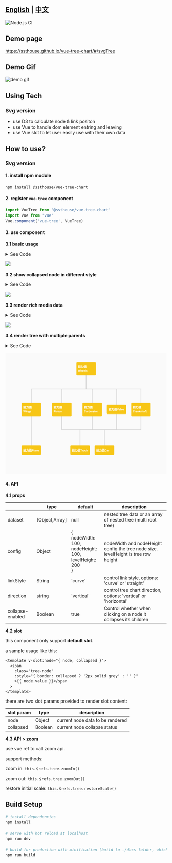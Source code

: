 ## [English](./README.md) | [中文](./README-CN.md)

![Node.js CI](https://github.com/ssthouse/vue-tree-chart/workflows/Node.js%20CI/badge.svg?branch=master)

## Demo page

https://ssthouse.github.io/vue-tree-chart/#/svgTree

## Demo Gif

![demo gif](https://raw.githubusercontent.com/ssthouse/organization-chart/master/screenshots/org-chart.gif)

## Using Tech

### Svg version

- use D3 to calculate node & link positon
- use Vue to handle dom element entring and leaving
- use Vue slot to let user easily use with their own data

## How to use?

### Svg version

#### 1. install npm module

```shell
npm install @ssthouse/vue-tree-chart
```

#### 2. register `vue-tree` component

```javascript
import VueTree from '@ssthouse/vue-tree-chart'
import Vue from 'vue'
Vue.component('vue-tree', VueTree)
```

#### 3. use component

**3.1 basic usage**

<details>
  <summary>See Code</summary>

```vue
<template>
  <div class="container">
    <vue-tree
      style="width: 800px; height: 600px; border: 1px solid gray;"
      :dataset="sampleData"
      :config="treeConfig"
    >
    </vue-tree>
  </div>
</template>

<script>
export default {
  name: 'treemap',
  data() {
    return {
      sampleData: {
        value: '1',
        children: [
          { value: '2', children: [{ value: '4' }, { value: '5' }] },
          { value: '3' }
        ]
      },
      treeConfig: { nodeWidth: 120, nodeHeight: 80, levelHeight: 200 }
    }
  }
}
</script>

<style scoped lang="less">
.container {
  display: flex;
  flex-direction: column;
  align-items: center;
}
</style>
```

</details>

![](https://tva1.sinaimg.cn/large/007S8ZIlly1geprw1syiaj30na0hk0sl.jpg)

**3.2 show collapsed node in different style**

<details>
  <summary>See Code</summary>

```vue
<template>
  <div class="container">
    <vue-tree
      style="width: 800px; height: 600px; border: 1px solid gray;"
      :dataset="sampleData"
      :config="treeConfig"
    >
      <template v-slot:node="{ node, collapsed }">
        <span
          class="tree-node"
          :style="{ border: collapsed ? '2px solid grey' : '' }"
          >{{ node.value }}</span
        >
      </template>
    </vue-tree>
  </div>
</template>

<script>
export default {
  name: 'treemap',
  data() {
    return {
      sampleData: {
        value: '1',
        children: [
          { value: '2', children: [{ value: '4' }, { value: '5' }] },
          { value: '3' }
        ]
      },
      treeConfig: { nodeWidth: 120, nodeHeight: 80, levelHeight: 200 }
    }
  }
}
</script>

<style scoped lang="less">
.container {
  display: flex;
  flex-direction: column;
  align-items: center;
}

.tree-node {
  display: inline-block;
  width: 28px;
  height: 28px;
  border-radius: 50%;
  background-color: antiquewhite;
  text-align: center;
  line-height: 28px;
}
</style>
```

</details>

![](https://tva1.sinaimg.cn/large/007S8ZIlly1geprwtbw6sj30oc0hrq2t.jpg)

**3.3 render rich media data**

<details>
  <summary>See Code</summary>


```vue
<template>
  <div class="container">
    <vue-tree
      style="width: 1000px; height: 600px; border: 1px solid gray;"
      :dataset="richMediaData"
      :config="treeConfig"
    >
      <template v-slot:node="{ node, collapsed }">
        <div
          class="rich-media-node"
          :style="{ border: collapsed ? '2px solid grey' : '' }"
        >
          <img
            :src="node.avatar"
            style="width: 48px; height: 48px; border-raduis: 4px;"
          />
          <span style="padding: 4px 0; font-weight: bold;"
            >能力值{{ node.value }}</span
          >
        </div>
      </template>
    </vue-tree>
  </div>
</template>

<script>
export default {
  name: 'treemap',
  data() {
    return {
      richMediaData: {
        name: 'James',
        value: 800,
        avatar:
          'https://gravatar.com/avatar/db51fdaf64d942180b5200ca37d155a4?s=400&d=robohash&r=x',
        children: [
          {
            name: 'Bob',
            value: 400,
            avatar:
              'https://gravatar.com/avatar/16b3b886b837257757c5961513396a06?s=400&d=robohash&r=x',
            children: [
              {
                name: 'C1',
                value: 100,
                avatar:
                  'https://gravatar.com/avatar/4ee8775f23f12755db978cccdc1356d9?s=400&d=robohash&r=x'
              },
              {
                name: 'C2',
                value: 300,
                avatar:
                  'https://gravatar.com/avatar/d3efa8fa639bdada96a7d0b4372e0a96?s=400&d=robohash&r=x'
              },
              {
                name: 'C3',
                value: 200,
                avatar:
                  'https://gravatar.com/avatar/4905bc3e5dc51a61e3b490ccf1891107?s=400&d=robohash&r=x'
              }
            ]
          },
          {
            name: 'Smith',
            value: 200,
            avatar:
              'https://gravatar.com/avatar/d05d081dbbb513180025300b715d5656?s=400&d=robohash&r=x',
            children: [
              {
                name: 'S1',
                value: 230,
                avatar:
                  'https://gravatar.com/avatar/60c1e69e690d943c5dc06568148debc4?s=400&d=robohash&r=x'
              }
            ]
          },
          {
            name: 'Jackson',
            value: 300,
            avatar:
              'https://gravatar.com/avatar/581f7a711c815d9671c35ebd815ec1e4?s=400&d=robohash&r=x'
          }
        ]
      },
      treeConfig: { nodeWidth: 120, nodeHeight: 80, levelHeight: 200 }
    }
  }
}
</script>

<style scoped lang="less">
.container {
  display: flex;
  flex-direction: column;
  align-items: center;
}

.rich-media-node {
  width: 80px;
  padding: 8px;
  display: flex;
  flex-direction: column;
  align-items: flex-start;
  justify-content: center;
  color: white;
  background-color: #f7c616;
  border-radius: 4px;
}
</style>
```
</details>


![](https://tva1.sinaimg.cn/large/007S8ZIlly1geprx8a8zgj30sh0hdglq.jpg)

**3.4 render tree with multiple parents**

<details>
  <summary>See Code</summary>

```vue
<template>
  <div class='container'>
    <vue-tree
      style="width: 800px; height: 600px; border: 1px solid gray;"
      :dataset="vehicules"
      :config="treeConfig"
      linkStyle="straight"
    >
      <template v-slot:node="{ node, collapsed }">
        <div
          class="rich-media-node"
          :style="{ border: collapsed ? '2px solid grey' : '' }"
        >
          <span style="padding: 4px 0; font-weight: bold;"
          >能力值{{ node.name }}</span
          >
        </div>
      </template>
    </vue-tree>
  </div>
</template>
<script>
export default {
  name: 'treemap',
  data() {
    return {
      vehicules: {
        name: 'Wheels',
        children: [
          {
            name: 'Wings',
            children: [
              {
                name: 'Plane'
              }
            ]
          },
          {
            name: 'Piston',
            customID: 3
          },
          {
            name: 'Carburetor',
            children: [
              {
                name: 'Truck',
                customID: 2
              },
              {
                name: 'Car',
                customID: 2
              }
            ]
          },
          {
            name: 'Valve',
            customID: 4
          },
          {
            name: 'Crankshaft',
            customID: 1
          }
        ],
        links: [
          { parent: 1, child: 2 },
          { parent: 3, child: 2 },
          { parent: 4, child: 2 }
        ],
        identifier: 'customID'
      },
      treeConfig: { nodeWidth: 120, nodeHeight: 80, levelHeight: 200 }
    }
  }
}
</script>

<style scoped lang="less">
.container {
  display: flex;
  flex-direction: column;
  align-items: center;
}

.rich-media-node {
  width: 80px;
  padding: 8px;
  display: flex;
  flex-direction: column;
  align-items: flex-start;
  justify-content: center;
  color: white;
  background-color: #f7c616;
  border-radius: 4px;
}
</style>
```
</details>

![](https://github.com/Maxim-Durand/scrapcalculator/blob/143ef85f15aaca1b4044faa6fbfc920922aa5ec2/src/assets/multipleParents.png?raw=true)

#### 4. API

**4.1 props**

|           | type   | default                                                                   | description                                                                        |
| --------- | ------ | ------------------------------------------------------------------------- | ---------------------------------------------------------------------------------- |
| dataset   | [Object,Array] | null                                                              | nested tree data or an array of nested tree (multi root tree)                                                                   |
| config    | Object | {<br />nodeWidth: 100,<br />nodeHeight: 100,<br />levelHeight: 200<br />} | nodeWidth and nodeHeight config the tree node size. levelHeight is tree row height |
| linkStyle | String | 'curve'                                                                   | control link style, options: 'curve' or 'straight'                                 |
| direction | string | 'vertical' | control tree chart direction, options: 'vertical' or 'horizontal'                  |
| collapse-enabled | Boolean | true | Control whether when clicking on a node it collapses its children |

**4.2 slot**

this component only support **default slot**.

a sample usage like this:

```vue
<template v-slot:node="{ node, collapsed }">
  <span
    class="tree-node"
    :style="{ border: collapsed ? '2px solid grey' : '' }"
    >{{ node.value }}</span
  >
</template>
```

there are two slot params provided to render slot content:

| slot param | type    | description                      |
| ---------- | ------- | -------------------------------- |
| node       | Object  | current node data to be rendered |
| collapsed  | Boolean | current node collapse status     |


**4.3 API > zoom**

use vue ref to call zoom api.

support methods:

zoom in: `this.$refs.tree.zoomIn()`

zoom out: `this.$refs.tree.zoomOut()`

restore initial scale: `this.$refs.tree.restoreScale()`



## Build Setup

```bash
# install dependencies
npm install

# serve with hot reload at localhost
npm run dev

# build for production with minification (build to ./docs folder, which can be auto servered by github page 🤓)
npm run build
```
